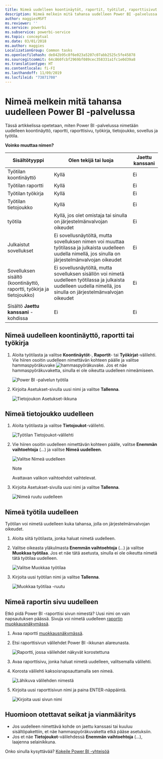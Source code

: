 ```yaml
---
title: Nimeä uudelleen koontinäytöt, raportit, työtilat, raporttisivut ja tietojoukot
description: Nimeä melkein mitä tahansa uudelleen Power BI -palvelussa.
author: maggiesMSFT
ms.reviewer: ''
ms.service: powerbi
ms.subservice: powerbi-service
ms.topic: conceptual
ms.date: 03/01/2018
ms.author: maggies
LocalizationGroup: Common tasks
ms.openlocfilehash: de842b95c8f6e023a5207c07abb2525c5fe45878
ms.sourcegitcommit: 64c860fcbf2969bf089cec358331a1fc1e0d39a8
ms.translationtype: HT
ms.contentlocale: fi-FI
ms.lasthandoff: 11/09/2019
ms.locfileid: "73871708"
---
```

# <a name="rename-almost-anything-in-power-bi-service"></a>Nimeä melkein mitä tahansa uudelleen Power BI -palvelussa
Tässä artikkelissa opetetaan, miten Power BI -palvelussa nimetään uudelleen koontinäyttö, raportti, raporttisivu, työkirja, tietojoukko, sovellus ja työtila.

**Voinko muuttaa nimen?**

| Sisältötyyppi | Olen tekijä tai luoja | Jaettu kanssani |
| --- | --- | --- |
| Työtilan koontinäyttö |Kyllä |Ei |
| Työtilan raportti |Kyllä |Ei |
| Työtilan työkirja |Kyllä |Ei |
| Työtilan tietojoukko |Kyllä |Ei |
| työtila |Kyllä, jos olet omistaja tai sinulla on järjestelmänvalvojan oikeudet |Ei |
| Julkaistut sovellukset |Ei sovellusnäytöltä, mutta sovelluksen nimen voi muuttaa työtilassa ja julkaista uudelleen uudella nimellä, jos sinulla on järjestelmänvalvojan oikeudet |Ei |
| Sovelluksen sisältö (koontinäyttö, raportti, työkirja ja tietojoukko) |Ei sovellusnäytöltä, mutta sovelluksen sisällön voi nimetä uudelleen työtilassa ja julkaista uudelleen uudella nimellä, jos sinulla on järjestelmänvalvojan oikeudet |Ei |
| Sisältö **Jaettu kanssani** -kohdissa |Ei |Ei |

## <a name="rename-a-dashboard-report-or-workbook"></a>Nimeä uudelleen koontinäyttö, raportti tai työkirja
1. Aloita työtilasta ja valitse **Koontinäytöt**-, **Raportit**- tai **Työkirjat**-välilehti. Vie hiiren osoitin uudelleen nimettävän kohteen päälle ja valitse hammaspyöräkuvake ![hammaspyöräkuvake](media/service-rename/powerbi-cog-icon.png). Jos et näe hammaspyöräkuvaketta, sinulla ei ole oikeutta uudelleen nimeämiseen.
   
   ![Power BI -palvelun työtila](media/service-rename/power-bi-workspace-dashboards.png)
2. Kirjoita Asetukset-sivulla uusi nimi ja valitse **Tallenna**.
   
   ![Tietojoukon Asetukset-ikkuna](media/service-rename/power-bi-rename-dashboard2.png)

## <a name="rename-a-dataset"></a>Nimeä tietojoukko uudelleen
1. Aloita työtilasta ja valitse **Tietojoukot**-välilehti.
   
   ![Työtilan Tietojoukot-välilehti](media/service-rename/power-bi-ellipses.png)
2. Vie hiiren osoitin uudelleen nimettävän kohteen päälle, valitse **Enemmän vaihtoehtoja** (...) ja valitse **Nimeä uudelleen**.  
   
      ![Valitse Nimeä uudelleen](media/service-rename/power-bi-rename-datasets.png)
   
   > [!NOTE]
   > Avattavan valikon vaihtoehdot vaihtelevat.
   > 
   > 
3. Kirjoita Asetukset-sivulla uusi nimi ja valitse **Tallenna**.
   
     ![Nimeä ruutu uudelleen](media/service-rename/power-bi-rename.png)

## <a name="rename-a-workspace"></a>Nimeä työtila uudelleen
Työtilan voi nimetä uudelleen kuka tahansa, jolla on järjestelmänvalvojan oikeudet.

1. Aloita siitä työtilasta, jonka haluat nimetä uudelleen.
2. Valitse oikeasta yläkulmasta **Enemmän vaihtoehtoja** (...) ja valitse **Muokkaa työtilaa**. Jos et näe tätä asetusta, sinulla ei ole oikeutta nimetä tätä työtilaa uudelleen. 
   
    ![Valitse Muokkaa työtilaa](media/service-rename/power-bi-edit-workspace.png)
3. Kirjoita uusi työtilan nimi ja valitse **Tallenna**.
   
   ![Muokkaa työtilaa -ruutu](media/service-rename/power-bi-workspace-rename.png)

## <a name="rename-a-page-in-a-report"></a>Nimeä raportin sivu uudelleen
Etkö pidä Power BI -raporttisi sivun nimestä?  Uusi nimi on vain napsautuksen päässä. Sivuja voi nimetä uudelleen [raportin muokkausnäkymässä](service-interact-with-a-report-in-editing-view.md).

1. Avaa raportti [muokkausnäkymässä](consumer/end-user-reading-view.md).
2. Etsi raporttisivun välilehdet Power BI -ikkunan alareunasta.
   
    ![Raportti, jossa välilehdet näkyvät korostettuna](media/service-rename/report-page-tabs-new.png)
3. Avaa raporttisivu, jonka haluat nimetä uudelleen, valitsemalla välilehti.
4. Korosta välilehti kaksoisnapsauttamalla sen nimeä.  
   
    ![Lähikuva välilehden nimestä](media/service-rename/hilite-tab.png)
5. Kirjoita uusi raporttisivun nimi ja paina ENTER-näppäintä.
   
    ![Kirjoita uusi sivun nimi](media/service-rename/new-name.png)

## <a name="considerations-and-troubleshooting"></a>Huomioon otettavat seikat ja vianmääritys
* Jos uudelleen nimettävä kohde on jaettu kanssasi tai kuuluu sisältöpakettiin, et näe hammaspyöräkuvaketta etkä pääse asetuksiin.
* Jos et näe **Tietojoukot**-välilehdessä **Enemmän vaihtoehtoja**  (...), laajenna selainikkuna.

Onko sinulla kysyttävää? [Kokeile Power BI -yhteisöä](https://community.powerbi.com/)

